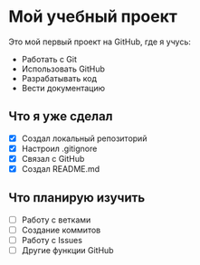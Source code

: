 # Мой учебный проект

Это мой первый проект на GitHub, где я учусь:
- Работать с Git
- Использовать GitHub
- Разрабатывать код
- Вести документацию

## Что я уже сделал
- [x] Создал локальный репозиторий
- [x] Настроил .gitignore
- [x] Связал с GitHub
- [x] Создал README.md

## Что планирую изучить
- [ ] Работу с ветками
- [ ] Создание коммитов
- [ ] Работу с Issues
- [ ] Другие функции GitHub 